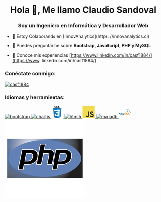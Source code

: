 <h1 align="center">Hola 👋, Me llamo Claudio Sandoval</h1>
<h3 align="center">Soy un Ingeniero en Informática y Desarrollador Web</h3>

- 👯 Estoy Colaborando en [InnovAnalytics](https: //innovanalytics.cl)

- 💬 Puedes preguntarme sobre **Bootstrap, JavaScript, PHP y MySQL**

- 📄 Conoce mis experiencias [https://www.linkedin.com/in/casf1884/](https://www. linkedin.com/in/casf1884/)

<h3 align="left">Conéctate conmigo:</h3>
<p align="left">
<a href="https://linkedin.com/in/casf1884" target="en blanco"><img align="center" src="https://raw.githubusercontent.com/rahuldkjain/github-profile-readme-generator/master/src/images/icons/Social/linked-in- alt.svg"alt="casf1884" height="30" width="40" /></a>
</p>

<h3 align="left">Idiomas y herramientas:</h3>
<p align="left"> <a href="https://getbootstrap.com" target="_blank" rel="noreferrer"> <img src="https://raw.githubusercontent.com/devicons/devicon /master/icons/bootstrap/bootstrap-plain-wordmark.svg" alt="bootstrap" width="40" height="40"/> </a> <a href="https://www.chartjs.org " target="_blank" rel="noreferrer"> <img src="https://www.chartjs.org/media/logo-title.svg" alt="chartjs" width="40" height="40" /> </a> <a href="https://www.w3schools.com/css/" target="_blank" rel="noreferrer"> <img src="https://raw.githubusercontent.com/devicons/devicon/master/icons/css3/css3-original-wordmark.svg" alt="css3" width="40" height="40"/> </a> <a href="https:// www.w3.org/html/" target="_blank" rel="noreferrer"> <img src="https://raw.githubusercontent.com/devicons/devicon/master/icons/html5/html5-original-wordmark .svg" alt="html5" ancho="40" altura="40"/> </a> <a href="https://developer.mozilla.org/en-US/docs/Web/JavaScript" destino ="_blank" rel="noreferrer"> <img src="https://raw.githubusercontent.com/devicons/devicon/master/icons/javascript/javascript-original.svg" alt="javascript" width="40 " altura = "40"/> </a> <a href="https://mariadb.org/" target="_blank" rel="noreferrer"> <img src="https://www.vectorlogo.zone/logos/mariadb/ icono-mariadb.svg" alt="mariadb" ancho="40" altura="40"/> </a> <a href="https://www.mysql.com/" target="_blank" rel= "noreferrer"> <img src="https://raw.githubusercontent.com/devicons/devicon/master/icons/mysql/mysql-original-wordmark.svg" alt="mysql" width="40" height=" 40"/> </a> <a href="https://www.php.net" target="_blank" rel="noreferrer"> <img src="https://raw.githubusercontent.com/devicons/devicon/master/icons/php/php-original.svg" alt="php" ancho="40" altura="40"/> </a> </p>
